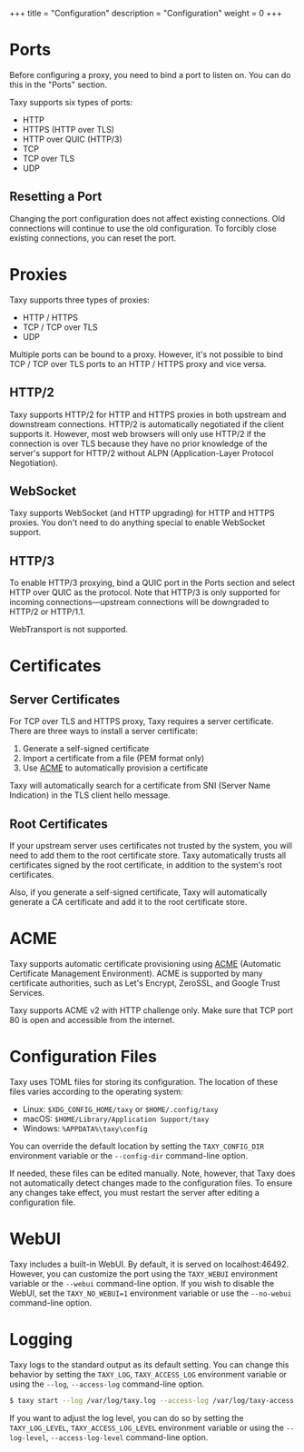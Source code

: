 +++
title = "Configuration"
description = "Configuration"
weight = 0
+++

# Ports

Before configuring a proxy, you need to bind a port to listen on. You can do this in the "Ports" section.

Taxy supports six types of ports:

- HTTP
- HTTPS (HTTP over TLS)
- HTTP over QUIC (HTTP/3)
- TCP
- TCP over TLS
- UDP

## Resetting a Port

Changing the port configuration does not affect existing connections. Old connections will continue to use the old configuration. To forcibly close existing connections, you can reset the port.

# Proxies

Taxy supports three types of proxies:

- HTTP / HTTPS
- TCP / TCP over TLS
- UDP

Multiple ports can be bound to a proxy. However, it's not possible to bind TCP / TCP over TLS ports to an HTTP / HTTPS proxy and vice versa.

## HTTP/2

Taxy supports HTTP/2 for HTTP and HTTPS proxies in both upstream and downstream connections. HTTP/2 is automatically negotiated if the client supports it. However, most web browsers will only use HTTP/2 if the connection is over TLS because they have no prior knowledge of the server's support for HTTP/2 without ALPN (Application-Layer Protocol Negotiation).

## WebSocket

Taxy supports WebSocket (and HTTP upgrading) for HTTP and HTTPS proxies. You don't need to do anything special to enable WebSocket support.

## HTTP/3

To enable HTTP/3 proxying, bind a QUIC port in the Ports section and select HTTP over QUIC as the protocol. Note that HTTP/3 is only supported for incoming connections—upstream connections will be downgraded to HTTP/2 or HTTP/1.1.

WebTransport is not supported.

# Certificates

## Server Certificates

For TCP over TLS and HTTPS proxy, Taxy requires a server certificate. There are three ways to install a server certificate:

1. Generate a self-signed certificate
2. Import a certificate from a file (PEM format only)
3. Use [ACME](https://letsencrypt.org/how-it-works/) to automatically provision a certificate

Taxy will automatically search for a certificate from SNI (Server Name Indication) in the TLS client hello message.

## Root Certificates

If your upstream server uses certificates not trusted by the system, you will need to add them to the root certificate store. Taxy automatically trusts all certificates signed by the root certificate, in addition to the system's root certificates.

Also, if you generate a self-signed certificate, Taxy will automatically generate a CA certificate and add it to the root certificate store.

# ACME

Taxy supports automatic certificate provisioning using [ACME](https://letsencrypt.org/docs/client-options/) (Automatic Certificate Management Environment). ACME is supported by many certificate authorities, such as Let's Encrypt, ZeroSSL, and Google Trust Services.

Taxy supports ACME v2 with HTTP challenge only. Make sure that TCP port 80 is open and accessible from the internet.

# Configuration Files

Taxy uses TOML files for storing its configuration. The location of these files varies according to the operating system:

- Linux: `$XDG_CONFIG_HOME/taxy` or `$HOME/.config/taxy`
- macOS: `$HOME/Library/Application Support/taxy`
- Windows: `%APPDATA%\taxy\config`

You can override the default location by setting the `TAXY_CONFIG_DIR` environment variable or the `--config-dir` command-line option.

If needed, these files can be edited manually. Note, however, that Taxy does not automatically detect changes made to the configuration files. To ensure any changes take effect, you must restart the server after editing a configuration file.

# WebUI

Taxy includes a built-in WebUI. By default, it is served on localhost:46492. However, you can customize the port using the `TAXY_WEBUI` environment variable or the `--webui` command-line option. If you wish to disable the WebUI, set the `TAXY_NO_WEBUI=1` environment variable or use the `--no-webui` command-line option.

# Logging

Taxy logs to the standard output as its default setting. You can change this behavior by setting the `TAXY_LOG`, `TAXY_ACCESS_LOG` environment variable or using the `--log`, `--access-log` command-line option.

```bash
$ taxy start --log /var/log/taxy.log --access-log /var/log/taxy-access.log
```

If you want to adjust the log level, you can do so by setting the `TAXY_LOG_LEVEL`, `TAXY_ACCESS_LOG_LEVEL` environment variable or using the `--log-level`, `--access-log-level` command-line option.
